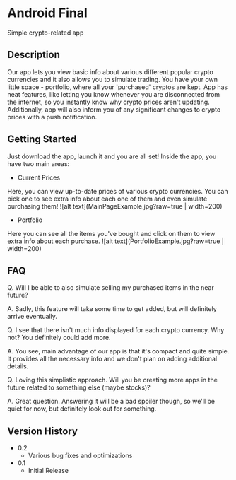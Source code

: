 # Android Final

Simple crypto-related app

## Description

Our app lets you view basic info about various different popular crypto currencies and it also allows you to simulate trading. You have your own little space - portfolio, where all your 'purchased' cryptos are kept. App has neat features, like letting you know whenever you are disconnected from the internet, so you instantly know why crypto prices aren't updating. Additionally, app will also inform you of any significant changes to crypto prices with a push notification.

## Getting Started

Just download the app, launch it and you are all set! Inside the app, you have two main areas:
* Current Prices

Here, you can view up-to-date prices of various crypto currencies. You can pick one to see extra info about each one of them and even simulate purchasing them!
![alt text](MainPageExample.jpg?raw=true | width=200)
* Portfolio

Here you can see all the items you've bought and click on them to view extra info about each purchase.
![alt text](PortfolioExample.jpg?raw=true | width=200)

## FAQ

Q. Will I be able to also simulate selling my purchased items in the near future?

A. Sadly, this feature will take some time to get added, but will definitely arrive eventually.


Q. I see that there isn't much info displayed for each crypto currency. Why not? You definitely could add more.

A. You see, main advantage of our app is that it's compact and quite simple. It provides all the necessary info and we don't plan on adding additional details.


Q. Loving this simplistic approach. Will you be creating more apps in the future related to something else (maybe stocks)?

A. Great question. Answering it will be a bad spoiler though, so we'll be quiet for now, but definitely look out for something.

## Version History

* 0.2
    * Various bug fixes and optimizations
* 0.1
    * Initial Release
